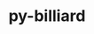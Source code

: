 ---
title: "py-billiard"
layout: cache
categories: [package, develop]
meta: {"versions": ["3.6.4.0"], "compilers": ["gcc@=7.5.0"], "oss": ["ubuntu18.04"], "platforms": ["linux"], "targets": ["x86_64", "x86_64_v3"], "stacks": ["radiuss", "root"], "num_specs": 41, "num_specs_by_stack": {"root": 41, "radiuss": 41}}
spec_details: [{"hash": "t3pzji5r4djdvry5ufqhbhsdaw3mi6ra", "compiler": "gcc@=7.5.0", "versions": ["3.6.4.0"], "os": "ubuntu18.04", "platform": "linux", "target": "x86_64", "variants": [], "stacks": ["root", "radiuss"], "size": "-", "tarball": "https://binaries.spack.io/develop/build_cache/linux-ubuntu18.04-x86_64/gcc-7.5.0/py-billiard-3.6.4.0/linux-ubuntu18.04-x86_64-gcc-7.5.0-py-billiard-3.6.4.0-t3pzji5r4djdvry5ufqhbhsdaw3mi6ra.spack"}, {"hash": "ormmcdzdsmbl34rbdgcio4n7shuvebzy", "compiler": "gcc@=7.5.0", "versions": ["3.6.4.0"], "os": "ubuntu18.04", "platform": "linux", "target": "x86_64", "variants": [], "stacks": ["root", "radiuss"], "size": "-", "tarball": "https://binaries.spack.io/develop/build_cache/linux-ubuntu18.04-x86_64/gcc-7.5.0/py-billiard-3.6.4.0/linux-ubuntu18.04-x86_64-gcc-7.5.0-py-billiard-3.6.4.0-ormmcdzdsmbl34rbdgcio4n7shuvebzy.spack"}, {"hash": "3jihpzdtt6umtr6hk3ymfsbmw26qdhvu", "compiler": "gcc@=7.5.0", "versions": ["3.6.4.0"], "os": "ubuntu18.04", "platform": "linux", "target": "x86_64", "variants": [], "stacks": ["root", "radiuss"], "size": "-", "tarball": "https://binaries.spack.io/develop/build_cache/linux-ubuntu18.04-x86_64/gcc-7.5.0/py-billiard-3.6.4.0/linux-ubuntu18.04-x86_64-gcc-7.5.0-py-billiard-3.6.4.0-3jihpzdtt6umtr6hk3ymfsbmw26qdhvu.spack"}, {"hash": "mibqjvbio35i73dd64jhgg4vllynjmqp", "compiler": "gcc@=7.5.0", "versions": ["3.6.4.0"], "os": "ubuntu18.04", "platform": "linux", "target": "x86_64", "variants": [], "stacks": ["root", "radiuss"], "size": "-", "tarball": "https://binaries.spack.io/develop/build_cache/linux-ubuntu18.04-x86_64/gcc-7.5.0/py-billiard-3.6.4.0/linux-ubuntu18.04-x86_64-gcc-7.5.0-py-billiard-3.6.4.0-mibqjvbio35i73dd64jhgg4vllynjmqp.spack"}, {"hash": "2d2ctvazx2brqwybnf7r6i7pknrkbpdc", "compiler": "gcc@=7.5.0", "versions": ["3.6.4.0"], "os": "ubuntu18.04", "platform": "linux", "target": "x86_64", "variants": [], "stacks": ["root", "radiuss"], "size": "-", "tarball": "https://binaries.spack.io/develop/build_cache/linux-ubuntu18.04-x86_64/gcc-7.5.0/py-billiard-3.6.4.0/linux-ubuntu18.04-x86_64-gcc-7.5.0-py-billiard-3.6.4.0-2d2ctvazx2brqwybnf7r6i7pknrkbpdc.spack"}, {"hash": "ixuus7kzpkpfbvkzqwrke7kylykbjttf", "compiler": "gcc@=7.5.0", "versions": ["3.6.4.0"], "os": "ubuntu18.04", "platform": "linux", "target": "x86_64", "variants": [], "stacks": ["root", "radiuss"], "size": "-", "tarball": "https://binaries.spack.io/develop/build_cache/linux-ubuntu18.04-x86_64/gcc-7.5.0/py-billiard-3.6.4.0/linux-ubuntu18.04-x86_64-gcc-7.5.0-py-billiard-3.6.4.0-ixuus7kzpkpfbvkzqwrke7kylykbjttf.spack"}, {"hash": "4ojzv7fvkhbc7ss7zdtm4n4g5qg7o4xu", "compiler": "gcc@=7.5.0", "versions": ["3.6.4.0"], "os": "ubuntu18.04", "platform": "linux", "target": "x86_64", "variants": [], "stacks": ["root", "radiuss"], "size": "-", "tarball": "https://binaries.spack.io/develop/build_cache/linux-ubuntu18.04-x86_64/gcc-7.5.0/py-billiard-3.6.4.0/linux-ubuntu18.04-x86_64-gcc-7.5.0-py-billiard-3.6.4.0-4ojzv7fvkhbc7ss7zdtm4n4g5qg7o4xu.spack"}, {"hash": "qn25dknfpt7i5vtqgalv3rlkhow654xe", "compiler": "gcc@=7.5.0", "versions": ["3.6.4.0"], "os": "ubuntu18.04", "platform": "linux", "target": "x86_64", "variants": [], "stacks": ["root", "radiuss"], "size": "-", "tarball": "https://binaries.spack.io/develop/build_cache/linux-ubuntu18.04-x86_64/gcc-7.5.0/py-billiard-3.6.4.0/linux-ubuntu18.04-x86_64-gcc-7.5.0-py-billiard-3.6.4.0-qn25dknfpt7i5vtqgalv3rlkhow654xe.spack"}, {"hash": "4px2ogszwaw63yheoqth5cugjfata7h7", "compiler": "gcc@=7.5.0", "versions": ["3.6.4.0"], "os": "ubuntu18.04", "platform": "linux", "target": "x86_64", "variants": [], "stacks": ["root", "radiuss"], "size": "-", "tarball": "https://binaries.spack.io/develop/build_cache/linux-ubuntu18.04-x86_64/gcc-7.5.0/py-billiard-3.6.4.0/linux-ubuntu18.04-x86_64-gcc-7.5.0-py-billiard-3.6.4.0-4px2ogszwaw63yheoqth5cugjfata7h7.spack"}, {"hash": "qgdieolnddxnsnjopa4pgssxfkm4c3jf", "compiler": "gcc@=7.5.0", "versions": ["3.6.4.0"], "os": "ubuntu18.04", "platform": "linux", "target": "x86_64", "variants": [], "stacks": ["root", "radiuss"], "size": "-", "tarball": "https://binaries.spack.io/develop/build_cache/linux-ubuntu18.04-x86_64/gcc-7.5.0/py-billiard-3.6.4.0/linux-ubuntu18.04-x86_64-gcc-7.5.0-py-billiard-3.6.4.0-qgdieolnddxnsnjopa4pgssxfkm4c3jf.spack"}, {"hash": "6r4w5xxjeigrkttepzbubw7jzpdt623i", "compiler": "gcc@=7.5.0", "versions": ["3.6.4.0"], "os": "ubuntu18.04", "platform": "linux", "target": "x86_64", "variants": [], "stacks": ["root", "radiuss"], "size": "-", "tarball": "https://binaries.spack.io/develop/build_cache/linux-ubuntu18.04-x86_64/gcc-7.5.0/py-billiard-3.6.4.0/linux-ubuntu18.04-x86_64-gcc-7.5.0-py-billiard-3.6.4.0-6r4w5xxjeigrkttepzbubw7jzpdt623i.spack"}, {"hash": "5w3ohrucrpfim75t3y2oyyb3qemlp7ge", "compiler": "gcc@=7.5.0", "versions": ["3.6.4.0"], "os": "ubuntu18.04", "platform": "linux", "target": "x86_64", "variants": [], "stacks": ["root", "radiuss"], "size": "-", "tarball": "https://binaries.spack.io/develop/build_cache/linux-ubuntu18.04-x86_64/gcc-7.5.0/py-billiard-3.6.4.0/linux-ubuntu18.04-x86_64-gcc-7.5.0-py-billiard-3.6.4.0-5w3ohrucrpfim75t3y2oyyb3qemlp7ge.spack"}, {"hash": "4el2kcoekkgf3lbht6ifucrgtdkbhx46", "compiler": "gcc@=7.5.0", "versions": ["3.6.4.0"], "os": "ubuntu18.04", "platform": "linux", "target": "x86_64", "variants": [], "stacks": ["root", "radiuss"], "size": "-", "tarball": "https://binaries.spack.io/develop/build_cache/linux-ubuntu18.04-x86_64/gcc-7.5.0/py-billiard-3.6.4.0/linux-ubuntu18.04-x86_64-gcc-7.5.0-py-billiard-3.6.4.0-4el2kcoekkgf3lbht6ifucrgtdkbhx46.spack"}, {"hash": "7ycul5ncjivwz5fwjwejl6ip3jwymgvq", "compiler": "gcc@=7.5.0", "versions": ["3.6.4.0"], "os": "ubuntu18.04", "platform": "linux", "target": "x86_64", "variants": ["build_system=python_pip"], "stacks": ["root", "radiuss"], "size": "-", "tarball": "https://binaries.spack.io/develop/build_cache/linux-ubuntu18.04-x86_64/gcc-7.5.0/py-billiard-3.6.4.0/linux-ubuntu18.04-x86_64-gcc-7.5.0-py-billiard-3.6.4.0-7ycul5ncjivwz5fwjwejl6ip3jwymgvq.spack"}, {"hash": "pw6chzripxnv3vtnzs7vfhckolaw6uo5", "compiler": "gcc@=7.5.0", "versions": ["3.6.4.0"], "os": "ubuntu18.04", "platform": "linux", "target": "x86_64", "variants": [], "stacks": ["root", "radiuss"], "size": "-", "tarball": "https://binaries.spack.io/develop/build_cache/linux-ubuntu18.04-x86_64/gcc-7.5.0/py-billiard-3.6.4.0/linux-ubuntu18.04-x86_64-gcc-7.5.0-py-billiard-3.6.4.0-pw6chzripxnv3vtnzs7vfhckolaw6uo5.spack"}, {"hash": "ebpiiq5eoxidrjsxmrwmligjtcu5rjnz", "compiler": "gcc@=7.5.0", "versions": ["3.6.4.0"], "os": "ubuntu18.04", "platform": "linux", "target": "x86_64", "variants": [], "stacks": ["root", "radiuss"], "size": "-", "tarball": "https://binaries.spack.io/develop/build_cache/linux-ubuntu18.04-x86_64/gcc-7.5.0/py-billiard-3.6.4.0/linux-ubuntu18.04-x86_64-gcc-7.5.0-py-billiard-3.6.4.0-ebpiiq5eoxidrjsxmrwmligjtcu5rjnz.spack"}, {"hash": "pesup5wo5zw453zitva5ybctkf7hdjww", "compiler": "gcc@=7.5.0", "versions": ["3.6.4.0"], "os": "ubuntu18.04", "platform": "linux", "target": "x86_64", "variants": [], "stacks": ["root", "radiuss"], "size": "-", "tarball": "https://binaries.spack.io/develop/build_cache/linux-ubuntu18.04-x86_64/gcc-7.5.0/py-billiard-3.6.4.0/linux-ubuntu18.04-x86_64-gcc-7.5.0-py-billiard-3.6.4.0-pesup5wo5zw453zitva5ybctkf7hdjww.spack"}, {"hash": "rxlpfqmte5y276kkf3v23hhquo7xi56i", "compiler": "gcc@=7.5.0", "versions": ["3.6.4.0"], "os": "ubuntu18.04", "platform": "linux", "target": "x86_64", "variants": [], "stacks": ["root", "radiuss"], "size": "-", "tarball": "https://binaries.spack.io/develop/build_cache/linux-ubuntu18.04-x86_64/gcc-7.5.0/py-billiard-3.6.4.0/linux-ubuntu18.04-x86_64-gcc-7.5.0-py-billiard-3.6.4.0-rxlpfqmte5y276kkf3v23hhquo7xi56i.spack"}, {"hash": "5inn6zuodny5orxmw3jwcmjunz2pfrxe", "compiler": "gcc@=7.5.0", "versions": ["3.6.4.0"], "os": "ubuntu18.04", "platform": "linux", "target": "x86_64", "variants": [], "stacks": ["root", "radiuss"], "size": "-", "tarball": "https://binaries.spack.io/develop/build_cache/linux-ubuntu18.04-x86_64/gcc-7.5.0/py-billiard-3.6.4.0/linux-ubuntu18.04-x86_64-gcc-7.5.0-py-billiard-3.6.4.0-5inn6zuodny5orxmw3jwcmjunz2pfrxe.spack"}, {"hash": "njj3peoj3rzrjcv2s46wecqeql46ax34", "compiler": "gcc@=7.5.0", "versions": ["3.6.4.0"], "os": "ubuntu18.04", "platform": "linux", "target": "x86_64", "variants": ["build_system=python_pip"], "stacks": ["root", "radiuss"], "size": "-", "tarball": "https://binaries.spack.io/develop/build_cache/linux-ubuntu18.04-x86_64/gcc-7.5.0/py-billiard-3.6.4.0/linux-ubuntu18.04-x86_64-gcc-7.5.0-py-billiard-3.6.4.0-njj3peoj3rzrjcv2s46wecqeql46ax34.spack"}, {"hash": "ba2ytrvd2zyluv7fcusu43jaza62r5fj", "compiler": "gcc@=7.5.0", "versions": ["3.6.4.0"], "os": "ubuntu18.04", "platform": "linux", "target": "x86_64", "variants": [], "stacks": ["root", "radiuss"], "size": "-", "tarball": "https://binaries.spack.io/develop/build_cache/linux-ubuntu18.04-x86_64/gcc-7.5.0/py-billiard-3.6.4.0/linux-ubuntu18.04-x86_64-gcc-7.5.0-py-billiard-3.6.4.0-ba2ytrvd2zyluv7fcusu43jaza62r5fj.spack"}, {"hash": "rtafbzlcaes6zqremstwjkflvgk2w4ce", "compiler": "gcc@=7.5.0", "versions": ["3.6.4.0"], "os": "ubuntu18.04", "platform": "linux", "target": "x86_64", "variants": ["build_system=python_pip"], "stacks": ["root", "radiuss"], "size": "-", "tarball": "https://binaries.spack.io/develop/build_cache/linux-ubuntu18.04-x86_64/gcc-7.5.0/py-billiard-3.6.4.0/linux-ubuntu18.04-x86_64-gcc-7.5.0-py-billiard-3.6.4.0-rtafbzlcaes6zqremstwjkflvgk2w4ce.spack"}, {"hash": "7w3ormanzewvqwbiitbiaavab76hjpbi", "compiler": "gcc@=7.5.0", "versions": ["3.6.4.0"], "os": "ubuntu18.04", "platform": "linux", "target": "x86_64", "variants": [], "stacks": ["root", "radiuss"], "size": "-", "tarball": "https://binaries.spack.io/develop/build_cache/linux-ubuntu18.04-x86_64/gcc-7.5.0/py-billiard-3.6.4.0/linux-ubuntu18.04-x86_64-gcc-7.5.0-py-billiard-3.6.4.0-7w3ormanzewvqwbiitbiaavab76hjpbi.spack"}, {"hash": "v5qjskg2k7mzeib4wgab2gdau6uyvomw", "compiler": "gcc@=7.5.0", "versions": ["3.6.4.0"], "os": "ubuntu18.04", "platform": "linux", "target": "x86_64", "variants": [], "stacks": ["root", "radiuss"], "size": "-", "tarball": "https://binaries.spack.io/develop/build_cache/linux-ubuntu18.04-x86_64/gcc-7.5.0/py-billiard-3.6.4.0/linux-ubuntu18.04-x86_64-gcc-7.5.0-py-billiard-3.6.4.0-v5qjskg2k7mzeib4wgab2gdau6uyvomw.spack"}, {"hash": "d3yhv6dr7nt65f673ym4g775cqgzlcze", "compiler": "gcc@=7.5.0", "versions": ["3.6.4.0"], "os": "ubuntu18.04", "platform": "linux", "target": "x86_64", "variants": [], "stacks": ["root", "radiuss"], "size": "-", "tarball": "https://binaries.spack.io/develop/build_cache/linux-ubuntu18.04-x86_64/gcc-7.5.0/py-billiard-3.6.4.0/linux-ubuntu18.04-x86_64-gcc-7.5.0-py-billiard-3.6.4.0-d3yhv6dr7nt65f673ym4g775cqgzlcze.spack"}, {"hash": "vgd72eh4wtgwqxs5zoxybm527kxxma2a", "compiler": "gcc@=7.5.0", "versions": ["3.6.4.0"], "os": "ubuntu18.04", "platform": "linux", "target": "x86_64", "variants": [], "stacks": ["root", "radiuss"], "size": "-", "tarball": "https://binaries.spack.io/develop/build_cache/linux-ubuntu18.04-x86_64/gcc-7.5.0/py-billiard-3.6.4.0/linux-ubuntu18.04-x86_64-gcc-7.5.0-py-billiard-3.6.4.0-vgd72eh4wtgwqxs5zoxybm527kxxma2a.spack"}, {"hash": "jvgprfhb6mndid4pjr4rp5qznf6dx33q", "compiler": "gcc@=7.5.0", "versions": ["3.6.4.0"], "os": "ubuntu18.04", "platform": "linux", "target": "x86_64", "variants": [], "stacks": ["root", "radiuss"], "size": "-", "tarball": "https://binaries.spack.io/develop/build_cache/linux-ubuntu18.04-x86_64/gcc-7.5.0/py-billiard-3.6.4.0/linux-ubuntu18.04-x86_64-gcc-7.5.0-py-billiard-3.6.4.0-jvgprfhb6mndid4pjr4rp5qznf6dx33q.spack"}, {"hash": "qexyg3j5q6am67ej5tjpyldpni5crczk", "compiler": "gcc@=7.5.0", "versions": ["3.6.4.0"], "os": "ubuntu18.04", "platform": "linux", "target": "x86_64", "variants": [], "stacks": ["root", "radiuss"], "size": "-", "tarball": "https://binaries.spack.io/develop/build_cache/linux-ubuntu18.04-x86_64/gcc-7.5.0/py-billiard-3.6.4.0/linux-ubuntu18.04-x86_64-gcc-7.5.0-py-billiard-3.6.4.0-qexyg3j5q6am67ej5tjpyldpni5crczk.spack"}, {"hash": "luz3mjev4chunotv2c5zfc6yczet3u5z", "compiler": "gcc@=7.5.0", "versions": ["3.6.4.0"], "os": "ubuntu18.04", "platform": "linux", "target": "x86_64", "variants": [], "stacks": ["root", "radiuss"], "size": "-", "tarball": "https://binaries.spack.io/develop/build_cache/linux-ubuntu18.04-x86_64/gcc-7.5.0/py-billiard-3.6.4.0/linux-ubuntu18.04-x86_64-gcc-7.5.0-py-billiard-3.6.4.0-luz3mjev4chunotv2c5zfc6yczet3u5z.spack"}, {"hash": "toadmbhciqyoydlcbfymluzqcobsmjcm", "compiler": "gcc@=7.5.0", "versions": ["3.6.4.0"], "os": "ubuntu18.04", "platform": "linux", "target": "x86_64", "variants": [], "stacks": ["root", "radiuss"], "size": "-", "tarball": "https://binaries.spack.io/develop/build_cache/linux-ubuntu18.04-x86_64/gcc-7.5.0/py-billiard-3.6.4.0/linux-ubuntu18.04-x86_64-gcc-7.5.0-py-billiard-3.6.4.0-toadmbhciqyoydlcbfymluzqcobsmjcm.spack"}, {"hash": "l7n7ex76lzx26jrbobeyt3vmpgujymbi", "compiler": "gcc@=7.5.0", "versions": ["3.6.4.0"], "os": "ubuntu18.04", "platform": "linux", "target": "x86_64", "variants": [], "stacks": ["root", "radiuss"], "size": "-", "tarball": "https://binaries.spack.io/develop/build_cache/linux-ubuntu18.04-x86_64/gcc-7.5.0/py-billiard-3.6.4.0/linux-ubuntu18.04-x86_64-gcc-7.5.0-py-billiard-3.6.4.0-l7n7ex76lzx26jrbobeyt3vmpgujymbi.spack"}, {"hash": "yidar475y3zygezzmtt5yrpqieicolb6", "compiler": "gcc@=7.5.0", "versions": ["3.6.4.0"], "os": "ubuntu18.04", "platform": "linux", "target": "x86_64", "variants": [], "stacks": ["root", "radiuss"], "size": "-", "tarball": "https://binaries.spack.io/develop/build_cache/linux-ubuntu18.04-x86_64/gcc-7.5.0/py-billiard-3.6.4.0/linux-ubuntu18.04-x86_64-gcc-7.5.0-py-billiard-3.6.4.0-yidar475y3zygezzmtt5yrpqieicolb6.spack"}, {"hash": "veotnyele7gkyrho4i2redcwqv5gccbk", "compiler": "gcc@=7.5.0", "versions": ["3.6.4.0"], "os": "ubuntu18.04", "platform": "linux", "target": "x86_64", "variants": [], "stacks": ["root", "radiuss"], "size": "-", "tarball": "https://binaries.spack.io/develop/build_cache/linux-ubuntu18.04-x86_64/gcc-7.5.0/py-billiard-3.6.4.0/linux-ubuntu18.04-x86_64-gcc-7.5.0-py-billiard-3.6.4.0-veotnyele7gkyrho4i2redcwqv5gccbk.spack"}, {"hash": "xwhntj5cac6fjd6jmtfpeh7t2fzbuwdw", "compiler": "gcc@=7.5.0", "versions": ["3.6.4.0"], "os": "ubuntu18.04", "platform": "linux", "target": "x86_64", "variants": ["build_system=python_pip"], "stacks": ["root", "radiuss"], "size": "-", "tarball": "https://binaries.spack.io/develop/build_cache/linux-ubuntu18.04-x86_64/gcc-7.5.0/py-billiard-3.6.4.0/linux-ubuntu18.04-x86_64-gcc-7.5.0-py-billiard-3.6.4.0-xwhntj5cac6fjd6jmtfpeh7t2fzbuwdw.spack"}, {"hash": "76pb7436cwmigyfazqjfqahxgaqosc5p", "compiler": "gcc@=7.5.0", "versions": ["3.6.4.0"], "os": "ubuntu18.04", "platform": "linux", "target": "x86_64_v3", "variants": ["build_system=python_pip"], "stacks": ["root", "radiuss"], "size": "-", "tarball": "https://binaries.spack.io/develop/build_cache/linux-ubuntu18.04-x86_64_v3/gcc-7.5.0/py-billiard-3.6.4.0/linux-ubuntu18.04-x86_64_v3-gcc-7.5.0-py-billiard-3.6.4.0-76pb7436cwmigyfazqjfqahxgaqosc5p.spack"}, {"hash": "bnreqyhe7iicj5c4vk4pue35hz4xklk3", "compiler": "gcc@=7.5.0", "versions": ["3.6.4.0"], "os": "ubuntu18.04", "platform": "linux", "target": "x86_64_v3", "variants": ["build_system=python_pip"], "stacks": ["root", "radiuss"], "size": "-", "tarball": "https://binaries.spack.io/develop/build_cache/linux-ubuntu18.04-x86_64_v3/gcc-7.5.0/py-billiard-3.6.4.0/linux-ubuntu18.04-x86_64_v3-gcc-7.5.0-py-billiard-3.6.4.0-bnreqyhe7iicj5c4vk4pue35hz4xklk3.spack"}, {"hash": "saxucnliuopwndkatoegwywpseouxhwq", "compiler": "gcc@=7.5.0", "versions": ["3.6.4.0"], "os": "ubuntu18.04", "platform": "linux", "target": "x86_64_v3", "variants": ["build_system=python_pip"], "stacks": ["root", "radiuss"], "size": "-", "tarball": "https://binaries.spack.io/develop/build_cache/linux-ubuntu18.04-x86_64_v3/gcc-7.5.0/py-billiard-3.6.4.0/linux-ubuntu18.04-x86_64_v3-gcc-7.5.0-py-billiard-3.6.4.0-saxucnliuopwndkatoegwywpseouxhwq.spack"}, {"hash": "pk3bufu4bhitc66ehm3kfp4ybigkq4tj", "compiler": "gcc@=7.5.0", "versions": ["3.6.4.0"], "os": "ubuntu18.04", "platform": "linux", "target": "x86_64_v3", "variants": ["build_system=python_pip"], "stacks": ["root", "radiuss"], "size": "-", "tarball": "https://binaries.spack.io/develop/build_cache/linux-ubuntu18.04-x86_64_v3/gcc-7.5.0/py-billiard-3.6.4.0/linux-ubuntu18.04-x86_64_v3-gcc-7.5.0-py-billiard-3.6.4.0-pk3bufu4bhitc66ehm3kfp4ybigkq4tj.spack"}, {"hash": "xorojmk23wxrr5mvqubvmwsfjk3adfvx", "compiler": "gcc@=7.5.0", "versions": ["3.6.4.0"], "os": "ubuntu18.04", "platform": "linux", "target": "x86_64_v3", "variants": ["build_system=python_pip"], "stacks": ["root", "radiuss"], "size": "-", "tarball": "https://binaries.spack.io/develop/build_cache/linux-ubuntu18.04-x86_64_v3/gcc-7.5.0/py-billiard-3.6.4.0/linux-ubuntu18.04-x86_64_v3-gcc-7.5.0-py-billiard-3.6.4.0-xorojmk23wxrr5mvqubvmwsfjk3adfvx.spack"}, {"hash": "lce4atfrcq6mdrfaqgp6k4jan4mptdjh", "compiler": "gcc@=7.5.0", "versions": ["3.6.4.0"], "os": "ubuntu18.04", "platform": "linux", "target": "x86_64_v3", "variants": ["build_system=python_pip"], "stacks": ["root", "radiuss"], "size": "-", "tarball": "https://binaries.spack.io/develop/build_cache/linux-ubuntu18.04-x86_64_v3/gcc-7.5.0/py-billiard-3.6.4.0/linux-ubuntu18.04-x86_64_v3-gcc-7.5.0-py-billiard-3.6.4.0-lce4atfrcq6mdrfaqgp6k4jan4mptdjh.spack"}, {"hash": "u453iplilwfs2as2dl4rcgbxugxzvidt", "compiler": "gcc@=7.5.0", "versions": ["3.6.4.0"], "os": "ubuntu18.04", "platform": "linux", "target": "x86_64_v3", "variants": ["build_system=python_pip"], "stacks": ["root", "radiuss"], "size": "-", "tarball": "https://binaries.spack.io/develop/build_cache/linux-ubuntu18.04-x86_64_v3/gcc-7.5.0/py-billiard-3.6.4.0/linux-ubuntu18.04-x86_64_v3-gcc-7.5.0-py-billiard-3.6.4.0-u453iplilwfs2as2dl4rcgbxugxzvidt.spack"}]
---